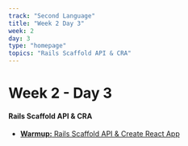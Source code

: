 ```yaml
---
track: "Second Language"
title: "Week 2 Day 3"
week: 2
day: 3
type: "homepage"
topics: "Rails Scaffold API & CRA"
---
```



# Week 2 - Day 3

#### Rails Scaffold API & CRA

- [**Warmup:** Rails Scaffold API & Create React App](/second-language/week-2/day-3/lecture-materials/rails-scaffold-api-cra)
<!-- - **Warmup:** Rails Scaffold API & Create React App -->